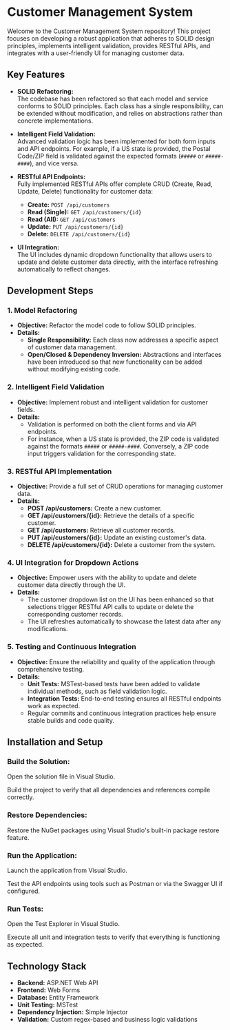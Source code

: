 # Customer Management System

Welcome to the Customer Management System repository! This project focuses on developing a robust application that adheres to SOLID design principles, implements intelligent validation, provides RESTful APIs, and integrates with a user-friendly UI for managing customer data.

## Key Features

- **SOLID Refactoring:**  
  The codebase has been refactored so that each model and service conforms to SOLID principles. Each class has a single responsibility, can be extended without modification, and relies on abstractions rather than concrete implementations.

- **Intelligent Field Validation:**  
  Advanced validation logic has been implemented for both form inputs and API endpoints. For example, if a US state is provided, the Postal Code/ZIP field is validated against the expected formats (`#####` or `#####-####`), and vice versa.

- **RESTful API Endpoints:**  
  Fully implemented RESTful APIs offer complete CRUD (Create, Read, Update, Delete) functionality for customer data:
  - **Create:** `POST /api/customers`
  - **Read (Single):** `GET /api/customers/{id}`
  - **Read (All):** `GET /api/customers`
  - **Update:** `PUT /api/customers/{id}`
  - **Delete:** `DELETE /api/customers/{id}`

- **UI Integration:**  
  The UI includes dynamic dropdown functionality that allows users to update and delete customer data directly, with the interface refreshing automatically to reflect changes.

## Development Steps

### 1. Model Refactoring
- **Objective:** Refactor the model code to follow SOLID principles.
- **Details:**
  - **Single Responsibility:** Each class now addresses a specific aspect of customer data management.
  - **Open/Closed & Dependency Inversion:** Abstractions and interfaces have been introduced so that new functionality can be added without modifying existing code.

### 2. Intelligent Field Validation
- **Objective:** Implement robust and intelligent validation for customer fields.
- **Details:**
  - Validation is performed on both the client forms and via API endpoints.
  - For instance, when a US state is provided, the ZIP code is validated against the formats `#####` or `#####-####`. Conversely, a ZIP code input triggers validation for the corresponding state.

### 3. RESTful API Implementation
- **Objective:** Provide a full set of CRUD operations for managing customer data.
- **Details:**
  - **POST /api/customers:** Create a new customer.
  - **GET /api/customers/{id}:** Retrieve the details of a specific customer.
  - **GET /api/customers:** Retrieve all customer records.
  - **PUT /api/customers/{id}:** Update an existing customer's data.
  - **DELETE /api/customers/{id}:** Delete a customer from the system.

### 4. UI Integration for Dropdown Actions
- **Objective:** Empower users with the ability to update and delete customer data directly through the UI.
- **Details:**
  - The customer dropdown list on the UI has been enhanced so that selections trigger RESTful API calls to update or delete the corresponding customer records.
  - The UI refreshes automatically to showcase the latest data after any modifications.

### 5. Testing and Continuous Integration
- **Objective:** Ensure the reliability and quality of the application through comprehensive testing.
- **Details:**
  - **Unit Tests:** MSTest-based tests have been added to validate individual methods, such as field validation logic.
  - **Integration Tests:** End-to-end testing ensures all RESTful endpoints work as expected.
  - Regular commits and continuous integration practices help ensure stable builds and code quality.

## Installation and Setup

### Build the Solution:
Open the solution file in Visual Studio.

Build the project to verify that all dependencies and references compile correctly.

### Restore Dependencies:
Restore the NuGet packages using Visual Studio's built-in package restore feature.

### Run the Application:
Launch the application from Visual Studio.

Test the API endpoints using tools such as Postman or via the Swagger UI if configured.

### Run Tests:
Open the Test Explorer in Visual Studio.

Execute all unit and integration tests to verify that everything is functioning as expected.

## Technology Stack

- **Backend:** ASP.NET Web API
- **Frontend:** Web Forms
- **Database:** Entity Framework
- **Unit Testing:** MSTest
- **Dependency Injection:** Simple Injector
- **Validation:** Custom regex-based and business logic validations
